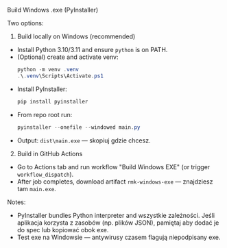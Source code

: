 Build Windows .exe (PyInstaller)

Two options:

1) Build locally on Windows (recommended)

- Install Python 3.10/3.11 and ensure `python` is on PATH.
- (Optional) create and activate venv:
  ```powershell
  python -m venv .venv
  .\.venv\Scripts\Activate.ps1
  ```
- Install PyInstaller:
  ```powershell
  pip install pyinstaller
  ```
- From repo root run:
  ```powershell
  pyinstaller --onefile --windowed main.py
  ```
- Output: `dist\main.exe` — skopiuj gdzie chcesz.

2) Build in GitHub Actions

- Go to Actions tab and run workflow "Build Windows EXE" (or trigger `workflow_dispatch`).
- After job completes, download artifact `rmk-windows-exe` — znajdziesz tam `main.exe`.

Notes:
- PyInstaller bundles Python interpreter and wszystkie zależności. Jeśli aplikacja korzysta z zasobów (np. plików JSON), pamiętaj aby dodać je do spec lub kopiować obok exe.
- Test exe na Windowsie — antywirusy czasem flagują niepodpisany exe.
